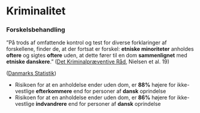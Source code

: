 # Kriminalitet

### Forskelsbehandling

”På trods af omfattende kontrol og test for diverse forklaringer af forskellene, finder de, at der fortsat er forskel: **etniske minoriteter** anholdes **oftere** og sigtes **oftere** uden, at dette fører til en dom **sammenlignet** med **etniske danskere**.” ([Det Kriminalpræventive Råd](https://dkr.dk/media/7009/kriminalitet-og-etniske-minoriteter-del-i.pdf), Nielsen et al. 19)

([Danmarks Statistik](https://www.dst.dk/ext/formid/saerkoersel-dr--xlsx))

* Risikoen for at en anholdelse ender uden dom, er **88%** højere for ikke-vestlige **efterkommere** end for personer af **dansk** oprindelse
* Risikoen for at en anholdelse ender uden dom, er **86%** højere for ikke-vestlige **indvandrere** end for personer af **dansk** oprindelse
